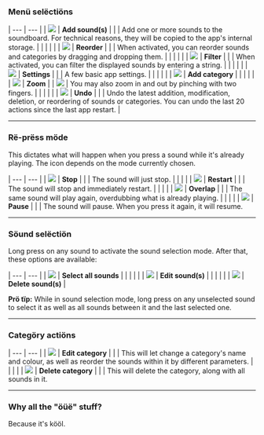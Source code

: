 ### Menü selëctiöns

| --- | --- |
| ![](file:///android_asset/add_sound.svg)  |  **Add sound(s)** |
| | Add one or more sounds to the soundboard. For technical reasons, they will be copied to the app's internal storage. |
| | | |
| ![](file:///android_asset/reorder.svg)  |  **Reorder** |
| | When activated, you can reorder sounds and categories by dragging and dropping them. |
| | | |
| ![](file:///android_asset/filter.svg)  |  **Filter** |
| | When activated, you can filter the displayed sounds by entering a string. |
| | | |
| ![](file:///android_asset/settings.svg)  |  **Settings** |
| | A few basic app settings. |
| | | |
| ![](file:///android_asset/add_category.svg)  |  **Add category** |
| | | |
| ![](file:///android_asset/zoom_in.svg)  |  **Zoom** |
| ![](file:///android_asset/zoom_out.svg)  | You may also zoom in and out by pinching with two fingers. |
| | | |
| ![](file:///android_asset/undo.svg)  |  **Undo** |
| | Undo the latest addition, modification, deletion, or reordering of sounds or categories. You can undo the last 20 actions since the last app restart. |

---

### Rë-prëss möde

This dictates what will happen when you press a sound while it\'s already playing. The icon depends on the mode currently chosen.

| --- | --- |
| ![](file:///android_asset/repress_stop.svg)  |  **Stop** |
| | The sound will just stop.
| | | |
| ![](file:///android_asset/repress_restart.svg)  |  **Restart** |
| | The sound will stop and immediately restart.
| | | |
| ![](file:///android_asset/repress_overlap.svg)  |  **Overlap** |
| | The same sound will play again, overdubbing what is already playing.
| | | |
| ![](file:///android_asset/repress_pause.svg)  |  **Pause** |
| | The sound will pause. When you press it again, it will resume.

---

### Söund selëctiön

Long press on any sound to activate the sound selection mode. After that, these options are available:

| --- | --- |
| ![](file:///android_asset/select_all.svg)  |  **Select all sounds** |
| | | |
| ![](file:///android_asset/edit.svg)  |  **Edit sound(s)** |
| | | |
| ![](file:///android_asset/delete.svg)  |  **Delete sound(s)** |

**Prö tïp:** While in sound selection mode, long press on any unselected sound to select it as well as all sounds between it and the last selected one.

---

### Categöry actiöns

| --- | --- |
| ![](file:///android_asset/edit.svg)  |  **Edit category** |
| | This will let change a category's name and colour, as well as reorder the sounds within it by different parameters.
| | | |
| ![](file:///android_asset/delete.svg)  |  **Delete category** |
| | This will delete the category, along with all sounds in it.

---

### Why all the "öüë" stuff?

Because it's kööl.